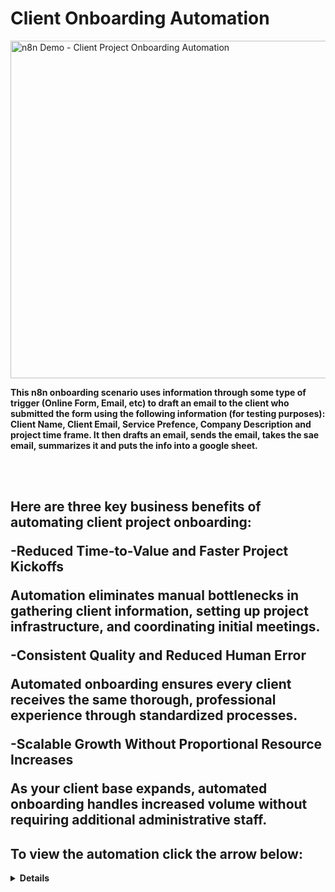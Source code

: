 # Client Onboarding Automation

<img width="960" height="540" alt="n8n Demo - Client Project Onboarding Automation" src="https://github.com/user-attachments/assets/7f4da6d2-73d5-4e63-a087-9d02a7bf9987" />

<b>This n8n onboarding scenario uses information through some type of trigger (Online Form, Email, etc) to draft an email to the client who submitted the form using the following information (for testing purposes): Client Name, Client Email, Service Prefence, Company Description and project time frame. It then drafts an email, sends the email, takes the sae email, summarizes it and puts the info into a google sheet. 

</br>
</br>

<h2>Here are three key business benefits of automating client project onboarding:


-Reduced Time-to-Value and Faster Project Kickoffs 

 Automation eliminates manual bottlenecks in gathering client information, setting up project infrastructure, and coordinating initial meetings.


-Consistent Quality and Reduced Human Error 

Automated onboarding ensures every client receives the same thorough, professional experience through standardized processes.


-Scalable Growth Without Proportional Resource Increases 

As your client base expands, automated onboarding handles increased volume without requiring additional administrative staff.



</h2>

<h2>To view the automation click the arrow below:</h2> 

  <details close>

<div>

</summary>
 

[![Trello Onboarding Automation](https://i.vimeocdn.com/video/2020151010-fe64ee991063de1e15005bcd8bbe0acad02e2cc3ea1007b34d4dd0a91e010586-d_295x166?&r=pad&region=us)](https://vimeo.com/1097326174?share=copy "Client Onboarding")

<h1>Thank Your for looking!</h1>



